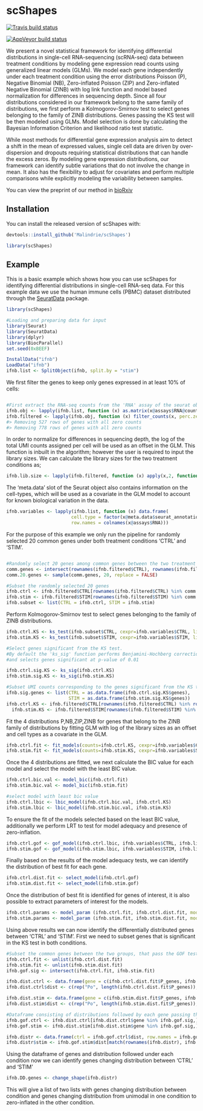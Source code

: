 
<!-- README.md is generated from README.Rmd. Please edit that file -->

# scShapes

<!-- badges: start -->

[![Travis build
status](https://travis-ci.com/Malindrie/scShapes.svg?branch=master)](https://travis-ci.com/Malindrie/scShapes)

[![AppVeyor build
status](https://ci.appveyor.com/api/projects/status/github/Malindrie/scShapes?branch=master&svg=true)](https://ci.appveyor.com/project/Malindrie/scShapes)
<!-- badges: end -->

We present a novel statistical framework for identifying differential
distributions in single-cell RNA-sequencing (scRNA-seq) data between
treatment conditions by modeling gene expression read counts using
generalized linear models (GLMs). We model each gene independently under
each treatment condition using the error distributions Poisson (P),
Negative Binomial (NB), Zero-inflated Poisson (ZIP) and Zero-inflated
Negative Binomial (ZINB) with log link function and model based
normalization for differences in sequencing depth. Since all four
distributions considered in our framework belong to the same family of
distributions, we first perform a Kolmogorov-Smirnov test to select
genes belonging to the family of ZINB distributions. Genes passing the
KS test will be then modeled using GLMs. Model selection is done by
calculating the Bayesian Information Criterion and likelihood ratio test
statistic.

While most methods for differential gene expression analysis aim to
detect a shift in the mean of expressed values, single cell data are
driven by over-dispersion and dropouts requiring statistical
distributions that can handle the excess zeros. By modeling gene
expression distributions, our framework can identify subtle variations
that do not involve the change in mean. It also has the flexibility to
adjust for covariates and perform multiple comparisons while explicitly
modeling the variability between samples.

You can view the preprint of our method in
[bioRxiv](https://www.biorxiv.org/content/10.1101/2022.02.13.480299v1)

## Installation

You can install the released version of scShapes with:

``` r
devtools::install_github('Malindrie/scShapes')
```

``` r
library(scShapes)
```

## Example

This is a basic example which shows how you can use scShapes for
identifying differential distributions in single-cell RNA-seq data. For
this example data we use the human immune cells (PBMC) dataset
distributed through the
[SeuratData](https://github.com/satijalab/seurat-data) package.

``` r
library(scShapes)

#Loading and preparing data for input 
library(Seurat)
library(SeuratData)
library(dplyr)
library(BiocParallel)
set.seed(0xBEEF)

InstallData("ifnb")
LoadData("ifnb")
ifnb.list <- SplitObject(ifnb, split.by = "stim")
```

We first filter the genes to keep only genes expressed in at least 10%
of cells:

``` r

#First extract the RNA-seq counts from the 'RNA' assay of the seurat object
ifnb.obj <- lapply(ifnb.list, function (x) as.matrix(x@assays$RNA@counts))
ifnb.filtered <- lapply(ifnb.obj, function (x) filter_counts(x, perc.zero = 0.1))
#> Removing 527 rows of genes with all zero counts
#> Removing 778 rows of genes with all zero counts
```

In order to normalize for differences in sequencing depth, the log of
the total UMI counts assigned per cell will be used as an offset in the
GLM. This function is inbuilt in the algorithm; however the user is
required to input the library sizes. We can calculate the library sizes
for the two treatment conditions as;

``` r
ifnb.lib.size <- lapply(ifnb.filtered, function (x) apply(x,2, function(y) sum(y)))
```

The ‘meta.data’ slot of the Seurat object also contains information on
the cell-types, which will be used as a covariate in the GLM model to
account for known biological variation in the data.

``` r
ifnb.variables <- lapply(ifnb.list, function (x) data.frame(
                        cell.type = factor(x@meta.data$seurat_annotations),
                        row.names = colnames(x@assays$RNA)))
```

For the purpose of this example we only run the pipeline for randomly
selected 20 common genes under both treatment conditions ‘CTRL’ and
‘STIM’.

``` r

#Randomly select 20 genes among common genes between the two treatment conditions
comm.genes <- intersect(rownames(ifnb.filtered$CTRL), rownames(ifnb.filtered$STIM))
comm.20.genes <- sample(comm.genes, 20, replace = FALSE)

#Subset the randomly selected 20 genes
ifnb.ctrl <- ifnb.filtered$CTRL[rownames(ifnb.filtered$CTRL) %in% comm.20.genes,]
ifnb.stim <- ifnb.filtered$STIM[rownames(ifnb.filtered$STIM) %in% comm.20.genes,]
ifnb.subset <- list(CTRL = ifnb.ctrl, STIM = ifnb.stim)
```

Perform Kolmogorov-Smirnov test to select genes belonging to the family
of ZINB distributions.

``` r
ifnb.ctrl.KS <- ks_test(ifnb.subset$CTRL, cexpr=ifnb.variables$CTRL, lib.size=ifnb.lib.size$CTRL, BPPARAM=SnowParam(workers=8,type="SOCK"))
ifnb.stim.KS <- ks_test(ifnb.subset$STIM, cexpr=ifnb.variables$STIM, lib.size=ifnb.lib.size$STIM, BPPARAM=SnowParam(workers=8,type="SOCK"))

#Select genes significant from the KS test.
#By default the 'ks_sig' function performs Benjamini-Hochberg correction for multiple hypothese testing
#and selects genes significant at p-value of 0.01

ifnb.ctrl.sig.KS <- ks_sig(ifnb.ctrl.KS)
ifnb.stim.sig.KS <- ks_sig(ifnb.stim.KS)

#Subset UMI counts corresponding to the genes significant from the KS test
ifnb.sig.genes <- list(CTRL = as.data.frame(ifnb.ctrl.sig.KS$genes),
                       STIM = as.data.frame(ifnb.stim.sig.KS$genes))
ifnb.ctrl.KS <- ifnb.filtered$CTRL[rownames(ifnb.filtered$CTRL) %in% rownames(ifnb.sig.genes$CTRL),]
  ifnb.stim.KS <- ifnb.filtered$STIM[rownames(ifnb.filtered$STIM) %in% rownames(ifnb.sig.genes$STIM),]
```

Fit the 4 distributions P,NB,ZIP,ZINB for genes that belong to the ZINB
family of distributions by fitting GLM with log of the library sizes as
an offset and cell types as a covariate in the GLM.

``` r
ifnb.ctrl.fit <- fit_models(counts=ifnb.ctrl.KS, cexpr=ifnb.variables$CTRL, lib.size=ifnb.lib.size$CTRL, BPPARAM=SnowParam(workers=2,type="SOCK"))
ifnb.stim.fit <- fit_models(counts=ifnb.stim.KS, cexpr=ifnb.variables$STIM, lib.size=ifnb.lib.size$STIM, BPPARAM=SnowParam(workers=2,type="SOCK"))
```

Once the 4 distributions are fitted, we next calculate the BIC value for
each model and select the model with the least BIC value.

``` r
ifnb.ctrl.bic.val <- model_bic(ifnb.ctrl.fit)
ifnb.stim.bic.val <- model_bic(ifnb.stim.fit)

#select model with least bic value
ifnb.ctrl.lbic <- lbic_model(ifnb.ctrl.bic.val, ifnb.ctrl.KS)
ifnb.stim.lbic <- lbic_model(ifnb.stim.bic.val, ifnb.stim.KS)
```

To ensure the fit of the models selected based on the least BIC value,
additionally we perform LRT to test for model adequacy and presence of
zero-inflation.

``` r
ifnb.ctrl.gof <- gof_model(ifnb.ctrl.lbic, ifnb.variables$CTRL, ifnb.lib.size$CTRL, BPPARAM=SerialParam())
ifnb.stim.gof <- gof_model(ifnb.stim.lbic, ifnb.variables$STIM, ifnb.lib.size$STIM, BPPARAM=SerialParam())
```

Finally based on the results of the model adequacy tests, we can
identify the distribution of best fit for each gene.

``` r
ifnb.ctrl.dist.fit <- select_model(ifnb.ctrl.gof)
ifnb.stim.dist.fit <- select_model(ifnb.stim.gof)
```

Once the distribution of best fit is identified for genes of interest,
it is also possible to extract parameters of interest for the models.

``` r
ifnb.ctrl.params <- model_param (ifnb.ctrl.fit, ifnb.ctrl.dist.fit, model=NULL)
ifnb.stim.params <- model_param (ifnb.stim.fit, ifnb.stim.dist.fit, model=NULL)
```

Using above results we can now identify the differentially distributed
genes between ‘CTRL’ and ‘STIM’. First we need to subset genes that is
significant in the KS test in both conditions.

``` r
#Subset the common genes between the two groups, that pass the GOF test
ifnb.ctrl.fit <- unlist(ifnb.ctrl.dist.fit)
ifnb.stim.fit <- unlist(ifnb.stim.dist.fit)
ifnb.gof.sig <- intersect(ifnb.ctrl.fit, ifnb.stim.fit)

ifnb.dist.ctrl <- data.frame(gene = c(ifnb.ctrl.dist.fit$P_genes, ifnb.ctrl.dist.fit$NB_genes, ifnb.ctrl.dist.fit$ZIP_genes, ifnb.ctrl.dist.fit$ZINB_genes))
ifnb.dist.ctrl$dist <- c(rep("Po", length(ifnb.ctrl.dist.fit$P_genes)), rep("NB", length(ifnb.ctrl.dist.fit$NB_genes)), rep("ZIP", length(ifnb.ctrl.dist.fit$ZIP_genes)), rep("ZINB", length(ifnb.ctrl.dist.fit$ZINB_genes)))

ifnb.dist.stim <- data.frame(gene = c(ifnb.stim.dist.fit$P_genes, ifnb.stim.dist.fit$NB_genes, ifnb.stim.dist.fit$ZIP_genes, ifnb.stim.dist.fit$ZINB_genes))
ifnb.dist.stim$dist <- c(rep("Po", length(ifnb.stim.dist.fit$P_genes)), rep("NB", length(ifnb.stim.dist.fit$NB_genes)), rep("ZIP", length(ifnb.stim.dist.fit$ZIP_genes)), rep("ZINB", length(ifnb.stim.dist.fit$ZINB_genes)))

#Dataframe consisting of distributions followed by each gene passing the KS test
ifnb.gof.ctrl <- ifnb.dist.ctrl[ifnb.dist.ctrl$gene %in% ifnb.gof.sig,]
ifnb.gof.stim <- ifnb.dist.stim[ifnb.dist.stim$gene %in% ifnb.gof.sig,]

ifnb.distr <- data.frame(ctrl = ifnb.gof.ctrl$dist, row.names = ifnb.gof.ctrl$gene)
ifnb.distr$stim <- ifnb.gof.stim$dist[match(rownames(ifnb.distr), ifnb.gof.stim$gene)]
```

Using the dataframe of genes and distribution followed under each
condition now we can identify genes changing distribution between ‘CTRL’
and ‘STIM’

``` r
ifnb.DD.genes <- change_shape(ifnb.distr)
```

This will give a list of two lists with genes changing distribution
between condition and genes changing distribution from unimodal in one
condition to zero-inflated in the other condition.

